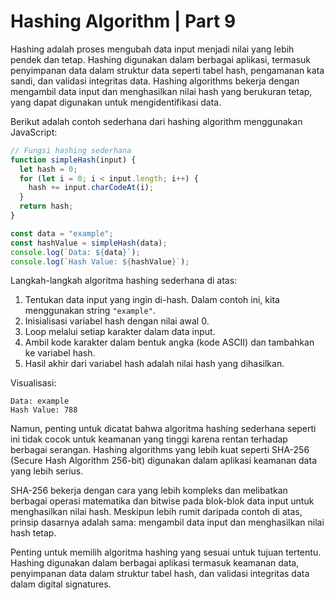 # Hashing Algorithm | Part 9

Hashing adalah proses mengubah data input menjadi nilai yang lebih pendek dan tetap. Hashing digunakan dalam berbagai aplikasi, termasuk penyimpanan data dalam struktur data seperti tabel hash, pengamanan kata sandi, dan validasi integritas data. Hashing algorithms bekerja dengan mengambil data input dan menghasilkan nilai hash yang berukuran tetap, yang dapat digunakan untuk mengidentifikasi data.

Berikut adalah contoh sederhana dari hashing algorithm menggunakan JavaScript:

```js
// Fungsi hashing sederhana
function simpleHash(input) {
  let hash = 0;
  for (let i = 0; i < input.length; i++) {
    hash += input.charCodeAt(i);
  }
  return hash;
}

const data = "example";
const hashValue = simpleHash(data);
console.log(`Data: ${data}`);
console.log(`Hash Value: ${hashValue}`);
```

Langkah-langkah algoritma hashing sederhana di atas:

1. Tentukan data input yang ingin di-hash. Dalam contoh ini, kita menggunakan string `"example"`.
2. Inisialisasi variabel hash dengan nilai awal 0.
3. Loop melalui setiap karakter dalam data input.
4. Ambil kode karakter dalam bentuk angka (kode ASCII) dan tambahkan ke variabel hash.
5. Hasil akhir dari variabel hash adalah nilai hash yang dihasilkan.

Visualisasi:
```
Data: example
Hash Value: 788
```
Namun, penting untuk dicatat bahwa algoritma hashing sederhana seperti ini tidak cocok untuk keamanan yang tinggi karena rentan terhadap berbagai serangan. Hashing algorithms yang lebih kuat seperti SHA-256 (Secure Hash Algorithm 256-bit) digunakan dalam aplikasi keamanan data yang lebih serius.

SHA-256 bekerja dengan cara yang lebih kompleks dan melibatkan berbagai operasi matematika dan bitwise pada blok-blok data input untuk menghasilkan nilai hash. Meskipun lebih rumit daripada contoh di atas, prinsip dasarnya adalah sama: mengambil data input dan menghasilkan nilai hash tetap.

Penting untuk memilih algoritma hashing yang sesuai untuk tujuan tertentu. Hashing digunakan dalam berbagai aplikasi termasuk keamanan data, penyimpanan data dalam struktur tabel hash, dan validasi integritas data dalam digital signatures.